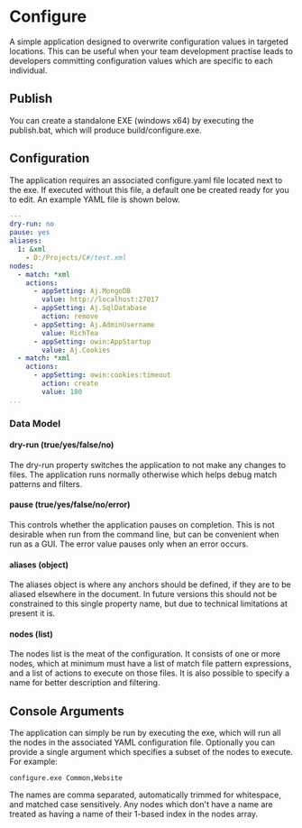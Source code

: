 # Configure

A simple application designed to overwrite configuration values in targeted locations. This can be
useful when your team development practise leads to developers committing configuration values which
are specific to each individual.

## Publish

You can create a standalone EXE (windows x64) by executing the publish.bat, which will produce
build/configure.exe.

## Configuration

The application requires an associated configure.yaml file located next to the exe. If executed without
this file, a default one be created ready for you to edit. An example YAML file is shown below.

```yaml
---
dry-run: no
pause: yes
aliases:
  1: &xml
    - D:/Projects/C#/test.xml
nodes:
  - match: *xml
    actions:
      - appSetting: Aj.MongoDB
        value: http://localhost:27017
      - appSetting: Aj.SqlDatabase
        action: remove
      - appSetting: Aj.AdminUsername
        value: RichTea
      - appSetting: owin:AppStartup
        value: Aj.Cookies
  - match: *xml
    actions:
      - appSetting: owin:cookies:timeout
        action: create
        value: 180
...
```

### Data Model

#### dry-run (true/yes/false/no)

The dry-run property switches the application to not make any changes to files. The application runs
normally otherwise which helps debug match patterns and filters.

#### pause (true/yes/false/no/error)

This controls whether the application pauses on completion. This is not desirable when run from the
command line, but can be convenient when run as a GUI. The error value pauses only when an error occurs.

#### aliases (object)

The aliases object is where any anchors should be defined, if they are to be aliased elsewhere in the
document. In future versions this should not be constrained to this single property name, but due to
technical limitations at present it is.

#### nodes (list)

The nodes list is the meat of the configuration. It consists of one or more nodes, which at minimum
must have a list of match file pattern expressions, and a list of actions to execute on those files. It
is also possible to specify a name for better description and filtering.

## Console Arguments

The application can simply be run by executing the exe, which will run all the nodes in the associated
YAML configuration file. Optionally you can provide a single argument which specifies a subset of the
nodes to execute. For example:

`configure.exe Common,Website`

The names are comma separated, automatically trimmed for whitespace, and matched case sensitively. Any
nodes which don't have a name are treated as having a name of their 1-based index in the nodes array.
